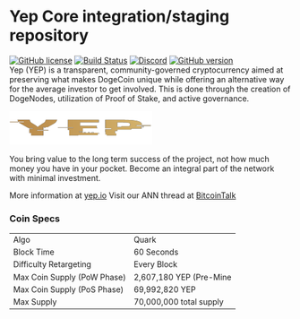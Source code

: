 Yep Core integration/staging repository
=====================================
[![GitHub license](https://img.shields.io/github/license/yep/yep.svg)](https://github.com/yep/yep-explorer/blob/master/COPYING) [![Build Status](https://travis-ci.com/yep/yep.svg?branch=master)](https://travis-ci.com/yep-crypto/yep-explorer) [![Discord](https://img.shields.io/discord/479050479330918410.svg)](https://discord.gg/PGJte7Y) [![GitHub version](https://badge.fury.io/gh/yep%2Fyep.svg)](https://badge.fury.io/gh/yep%2Fyep)
<br>
Yep (YEP) is a transparent, community-governed cryptocurrency aimed at preserving what makes DogeCoin unique while offering an alternative way for the average investor to get involved. This is done through the creation of DogeNodes, utilization of Proof of Stake, and active governance.


![Yep Logo](https://github.com/YEPCOIN/Yep-Core/blob/master/src/qt/res/images/pivx_logo_horizontal.png)


You bring value to the long term success of the project, not how much money you have in your pocket. Become an integral part of the network with minimal investment.

More information at [yep.io](https://yep.io) Visit our ANN thread at [BitcoinTalk](https://bitcointalk.org/)

### Coin Specs
<table>
<tr><td>Algo</td><td>Quark</td></tr>
<tr><td>Block Time</td><td>60 Seconds</td></tr>
<tr><td>Difficulty Retargeting</td><td>Every Block</td></tr>
<tr><td>Max Coin Supply (PoW Phase)</td><td>2,607,180 YEP (Pre-Mine</td></tr>
<tr><td>Max Coin Supply (PoS Phase)</td><td>69,992,820 YEP</td></tr>
<tr><td>Max Supply</td><td>70,000,000 total supply</td></tr>
</table>


